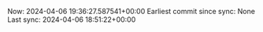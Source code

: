 Now: 2024-04-06 19:36:27.587541+00:00 Earliest commit since sync: None Last sync: 2024-04-06 18:51:22+00:00
